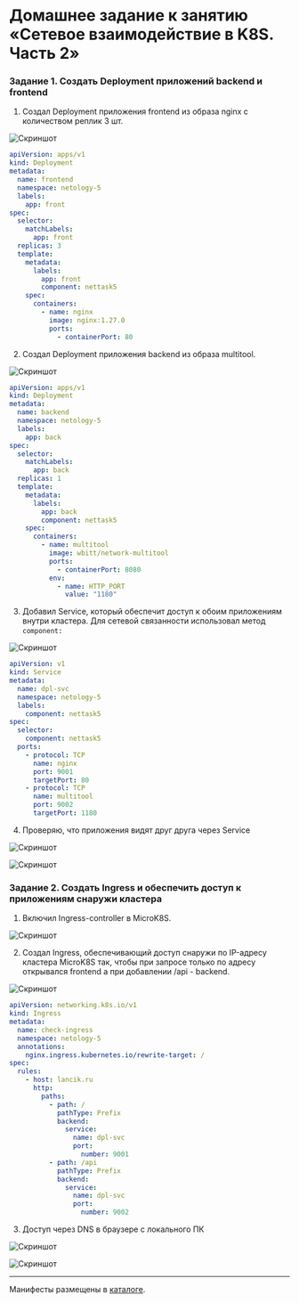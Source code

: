 # Домашнее задание к занятию «Сетевое взаимодействие в K8S. Часть 2»

### Задание 1. Создать Deployment приложений backend и frontend

1. Создал Deployment приложения frontend из образа nginx с количеством реплик 3 шт.

![Скриншот](./images/create_front.jpg)

```yaml
apiVersion: apps/v1
kind: Deployment
metadata:
  name: frontend
  namespace: netology-5
  labels:
    app: front
spec:
  selector:
    matchLabels:
      app: front
  replicas: 3
  template:
    metadata:
      labels:
        app: front
        component: nettask5
    spec:
      containers:
        - name: nginx
          image: nginx:1.27.0
          ports:
            - containerPort: 80
```

2. Создал Deployment приложения backend из образа multitool.

![Скриншот](./images/create_back.jpg)

```yaml
apiVersion: apps/v1
kind: Deployment
metadata:
  name: backend
  namespace: netology-5
  labels:
    app: back
spec:
  selector:
    matchLabels:
      app: back
  replicas: 1
  template:
    metadata:
      labels:
        app: back
        component: nettask5
    spec:
      containers:
        - name: multitool
          image: wbitt/network-multitool
          ports:
            - containerPort: 8080
          env:
            - name: HTTP_PORT
              value: "1180"
```

3. Добавил Service, который обеспечит доступ к обоим приложениям внутри кластера. Для сетевой связанности использовал метод `component:`

![Скриншот](./images/create_svc.jpg)

```yaml
apiVersion: v1
kind: Service
metadata:
  name: dpl-svc
  namespace: netology-5
  labels:
    component: nettask5
spec:
  selector:
    component: nettask5
  ports:
    - protocol: TCP
      name: nginx
      port: 9001
      targetPort: 80
    - protocol: TCP
      name: multitool
      port: 9002
      targetPort: 1180
```
4. Проверяю, что приложения видят друг друга через Service

![Скриншот](./images/check_svc_front.jpg)

![Скриншот](./images/check_svc_back.jpg)

### Задание 2. Создать Ingress и обеспечить доступ к приложениям снаружи кластера

1. Включил Ingress-controller в MicroK8S.

![Скриншот](./images/check_ingress_controller.jpg)

2. Создал Ingress, обеспечивающий доступ снаружи по IP-адресу кластера MicroK8S так, чтобы при запросе только по адресу открывался frontend а при добавлении /api - backend.

![Скриншот](./images/add_ingress.jpg)

```yaml
apiVersion: networking.k8s.io/v1
kind: Ingress
metadata:
  name: check-ingress
  namespace: netology-5
  annotations:
    nginx.ingress.kubernetes.io/rewrite-target: /
spec:
  rules:
    - host: lancik.ru
      http:
        paths:
          - path: /
            pathType: Prefix
            backend:
              service:
                name: dpl-svc
                port:
                  number: 9001
          - path: /api
            pathType: Prefix
            backend:
              service:
                name: dpl-svc
                port:
                  number: 9002
```

3. Доступ через DNS в браузере с локального ПК

![Скриншот](./images/curl_domain_front.jpg)

![Скриншот](./images/curl_domain_back.jpg)

-----
Манифесты размещены в [каталоге](https://github.com/VladimirEremenko-web/devops-netology/tree/main/kuber-homeworks/1-5/configs).